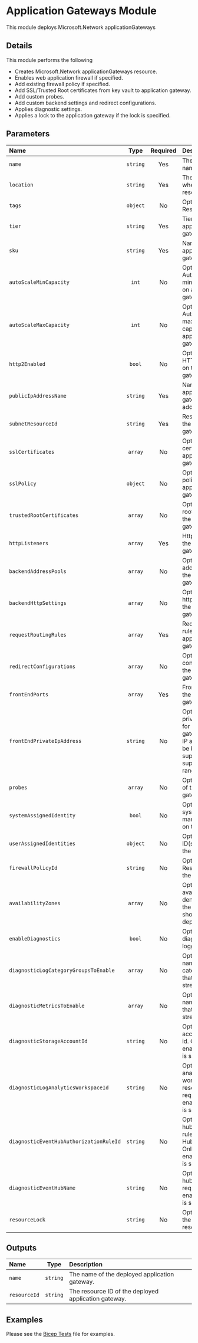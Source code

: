 # Application Gateways Module

This module deploys Microsoft.Network applicationGateways

## Details

This module performs the following

- Creates Microsoft.Network applicationGateways resource.
- Enables web application firewall if specified.
- Add existing firewall policy if specified.
- Add SSL/Trusted Root certificates from key vault to application gateway.
- Add custom probes.
- Add custom backend settings and redirect configurations.
- Applies diagnostic settings.
- Applies a lock to the application gateway if the lock is specified.

## Parameters

| Name                                    | Type     | Required | Description                                                                                                                                 |
| :-------------------------------------- | :------: | :------: | :------------------------------------------------------------------------------------------------------------------------------------------ |
| `name`                                  | `string` | Yes      | The resource name.                                                                                                                          |
| `location`                              | `string` | Yes      | The geo-location where the resource lives.                                                                                                  |
| `tags`                                  | `object` | No       | Optional. Resource tags.                                                                                                                    |
| `tier`                                  | `string` | Yes      | Tier of an application gateway.                                                                                                             |
| `sku`                                   | `string` | Yes      | Name of an application gateway SKU.                                                                                                         |
| `autoScaleMinCapacity`                  | `int`    | No       | Optional. Autoscale minimum capacity on application gateway resource.                                                                       |
| `autoScaleMaxCapacity`                  | `int`    | No       | Optional. Autoscale maximum capacity on application gateway resource.                                                                       |
| `http2Enabled`                          | `bool`   | No       | Optional. Whether HTTP2 is enabled on the application gateway resource.                                                                     |
| `publicIpAddressName`                   | `string` | Yes      | Name of the application gateway public IP address.                                                                                          |
| `subnetResourceId`                      | `string` | Yes      | Resource ID of the application gateway subnet.                                                                                              |
| `sslCertificates`                       | `array`  | No       | Optional. SSL certificates of the application gateway resource.                                                                             |
| `sslPolicy`                             | `object` | No       | Optional. SSL policy of the application gateway resource.                                                                                   |
| `trustedRootCertificates`               | `array`  | No       | Optional. Trusted root certificates of the application gateway resource.                                                                    |
| `httpListeners`                         | `array`  | Yes      | Http listeners of the application gateway resource.                                                                                         |
| `backendAddressPools`                   | `array`  | No       | Optional. Backend address pool of the application gateway resource.                                                                         |
| `backendHttpSettings`                   | `array`  | No       | Optional. Backend http settings of the application gateway resource.                                                                        |
| `requestRoutingRules`                   | `array`  | Yes      | Request routing rules of the application gateway resource.                                                                                  |
| `redirectConfigurations`                | `array`  | No       | Optional. Redirect configurations of the application gateway resource.                                                                      |
| `frontEndPorts`                         | `array`  | Yes      | Frontend ports of the application gateway resource.                                                                                         |
| `frontEndPrivateIpAddress`              | `string` | No       | Optional. Frontend private IP address for application gateway resource. IP address must be based on the supplied subnet supported IP range. |
| `probes`                                | `array`  | No       | Optional. Probes of the application gateway resource.                                                                                       |
| `systemAssignedIdentity`                | `bool`   | No       | Optional. Enables system assigned managed identity on the resource.                                                                         |
| `userAssignedIdentities`                | `object` | No       | Optional. The ID(s) to assign to the resource.                                                                                              |
| `firewallPolicyId`                      | `string` | No       | Optional. Resource ID of the firewall policy.                                                                                               |
| `availabilityZones`                     | `array`  | No       | Optional. A list of availability zones denoting where the resource should be deployed.                                                      |
| `enableDiagnostics`                     | `bool`   | No       | Optional. Enable diagnostic logging.                                                                                                        |
| `diagnosticLogCategoryGroupsToEnable`   | `array`  | No       | Optional. The name of log category groups that will be streamed.                                                                            |
| `diagnosticMetricsToEnable`             | `array`  | No       | Optional. The name of metrics that will be streamed.                                                                                        |
| `diagnosticStorageAccountId`            | `string` | No       | Optional. Storage account resource id. Only required if enableDiagnostics is set to true.                                                   |
| `diagnosticLogAnalyticsWorkspaceId`     | `string` | No       | Optional. Log analytics workspace resource id. Only required if enableDiagnostics is set to true.                                           |
| `diagnosticEventHubAuthorizationRuleId` | `string` | No       | Optional. Event hub authorization rule for the Event Hubs namespace. Only required if enableDiagnostics is set to true.                     |
| `diagnosticEventHubName`                | `string` | No       | Optional. Event hub name. Only required if enableDiagnostics is set to true.                                                                |
| `resourceLock`                          | `string` | No       | Optional. Specify the type of resource lock.                                                                                                |

## Outputs

| Name         | Type     | Description                                          |
| :----------- | :------: | :--------------------------------------------------- |
| `name`       | `string` | The name of the deployed application gateway.        |
| `resourceId` | `string` | The resource ID of the deployed application gateway. |

## Examples

Please see the [Bicep Tests](test/main.test.bicep) file for examples.